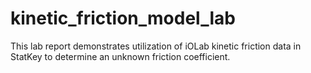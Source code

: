 # kinetic_friction_model_lab
This lab report demonstrates utilization of iOLab kinetic friction data in StatKey to determine an unknown friction coefficient. 
